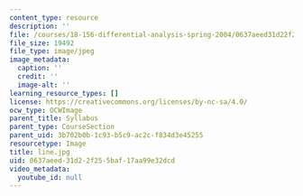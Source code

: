 ```yaml
---
content_type: resource
description: ''
file: /courses/18-156-differential-analysis-spring-2004/0637aeed31d22f255baf17aa99e32dcd_line.jpg
file_size: 19492
file_type: image/jpeg
image_metadata:
  caption: ''
  credit: ''
  image-alt: ''
learning_resource_types: []
license: https://creativecommons.org/licenses/by-nc-sa/4.0/
ocw_type: OCWImage
parent_title: Syllabus
parent_type: CourseSection
parent_uid: 3b702b0b-1c93-b5c9-ac2c-f834d3e45255
resourcetype: Image
title: line.jpg
uid: 0637aeed-31d2-2f25-5baf-17aa99e32dcd
video_metadata:
  youtube_id: null
---
```

